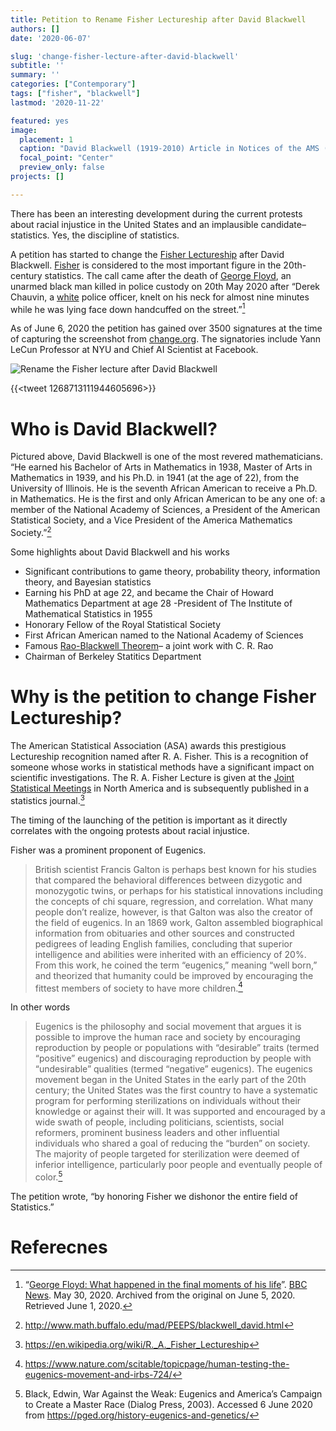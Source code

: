 ```yaml
---
title: Petition to Rename Fisher Lectureship after David Blackwell
authors: []
date: '2020-06-07'

slug: 'change-fisher-lecture-after-david-blackwell'
subtitle: ''
summary: ''
categories: ["Contemporary"]
tags: ["fisher", "blackwell"]
lastmod: '2020-11-22'

featured: yes
image:
  placement: 1
  caption: "David Blackwell (1919-2010) Article in Notices of the AMS (2019)"
  focal_point: "Center"
  preview_only: false
projects: []

---
```

There has been an interesting development during the current protests about racial injustice in the United States and an implausible candidate– statistics. Yes, the discipline of statistics.

A petition has started to change the [Fisher Lectureship](https://en.wikipedia.org/wiki/R._A._Fisher_Lectureship) after David Blackwell. [Fisher](https://en.wikipedia.org/wiki/Ronald_Fisher) is considered to the most important figure in the 20th-century statistics. The call came after the death of [George Floyd](https://en.wikipedia.org/wiki/Killing_of_George_Floyd), an unarmed black man killed in police custody on 20th May 2020 after “Derek Chauvin, a [white](https://en.wikipedia.org/wiki/White_Americans) police officer, knelt on his neck for almost nine minutes while he was lying face down handcuffed on the street.”[^1]


As of June 6, 2020 the petition has gained over 3500 signatures at the time of capturing the screenshot from [change.org](https://www.change.org/p/american-statistical-association-rename-the-fisher-lecture-after-david-blackwell?recruiter=1107887809). The signatories include Yann LeCun Professor at NYU and Chief AI Scientist at Facebook.

![Rename the Fisher lecture after David Blackwell](/media/change_fisher_lecture_after_david_blackwell.png)

{{<tweet 1268713111944605696>}}


# Who is David Blackwell?

Pictured above, David Blackwell is one of the most revered mathematicians. “He earned his Bachelor of Arts in Mathematics in 1938, Master of Arts in Mathematics in 1939, and his Ph.D. in 1941 (at the age of 22), from the University of Illinois. He is the seventh African American to receive a Ph.D. in Mathematics. He is the first and only African American to be any one of: a member of the National Academy of Sciences, a President of the American Statistical Society, and a Vice President of the America Mathematics Society.”[^2]

Some highlights about David Blackwell and his works

- Significant contributions to game theory, probability theory, information theory, and Bayesian statistics
- Earning his PhD at age 22, and became the Chair of Howard Mathematics Department at age 28
-President of The Institute of Mathematical Statistics in 1955
- Honorary Fellow of the Royal Statistical Society
- First African American named to the National Academy of Sciences
- Famous [Rao-Blackwell Theorem](https://en.wikipedia.org/wiki/Rao%E2%80%93Blackwell_theorem)– a joint work with C. R. Rao
- Chairman of Berkeley Statitics Department


# Why is the petition to change Fisher Lectureship?

The American Statistical Association (ASA) awards this prestigious Lectureship recognition named after R. A. Fisher. This is a recognition of someone whose works in statistical methods have a significant impact on scientific investigations. The R. A. Fisher Lecture is given at the [Joint Statistical Meetings](https://en.wikipedia.org/wiki/Joint_Statistical_Meetings) in North America and is subsequently published in a statistics journal.[^3]

The timing of the launching of the petition is important as it directly correlates with the ongoing protests about racial injustice.

Fisher was a prominent proponent of Eugenics.

> British scientist Francis Galton is perhaps best known for his studies that compared the behavioral differences between dizygotic and monozygotic twins, or perhaps for his statistical innovations including the concepts of chi square, regression, and correlation. What many people don’t realize, however, is that Galton was also the creator of the field of eugenics. In an 1869 work, Galton assembled biographical information from obituaries and other sources and constructed pedigrees of leading English families, concluding that superior intelligence and abilities were inherited with an efficiency of 20%. From this work, he coined the term “eugenics,” meaning “well born,” and theorized that humanity could be improved by encouraging the fittest members of society to have more children.[^4]

In other words

>Eugenics is the philosophy and social movement that argues it is possible to improve the human race and society by encouraging reproduction by people or populations with “desirable” traits (termed “positive” eugenics) and discouraging reproduction by people with “undesirable” qualities (termed “negative” eugenics). The eugenics movement began in the United States in the early part of the 20th century; the United States was the first country to have a systematic program for performing sterilizations on individuals without their knowledge or against their will. It was supported and encouraged by a wide swath of people, including politicians, scientists, social reformers, prominent business leaders and other influential individuals who shared a goal of reducing the “burden” on society. The majority of people targeted for sterilization were deemed of inferior intelligence, particularly poor people and eventually people of color.[^5]

The petition wrote, “by honoring Fisher we dishonor the entire field of Statistics.”


# Referecnes

[^1]: “[George Floyd: What happened in the final moments of his life](https://www.bbc.com/news/world-us-canada-52861726)”. [BBC News](https://en.wikipedia.org/wiki/BBC_News). May 30, 2020. Archived from the original on June 5, 2020. Retrieved June 1, 2020.

[^2]: http://www.math.buffalo.edu/mad/PEEPS/blackwell_david.html 

[^3]: https://en.wikipedia.org/wiki/R._A._Fisher_Lectureship

[^4]: https://www.nature.com/scitable/topicpage/human-testing-the-eugenics-movement-and-irbs-724/

[^5]: Black, Edwin, War Against the Weak: Eugenics and America’s Campaign to Create a Master Race (Dialog Press, 2003). Accessed 6 June 2020 from https://pged.org/history-eugenics-and-genetics/
